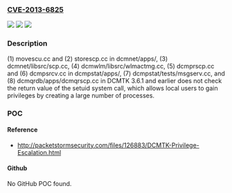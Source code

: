 ### [CVE-2013-6825](https://cve.mitre.org/cgi-bin/cvename.cgi?name=CVE-2013-6825)
![](https://img.shields.io/static/v1?label=Product&message=n%2Fa&color=blue)
![](https://img.shields.io/static/v1?label=Version&message=n%2Fa&color=blue)
![](https://img.shields.io/static/v1?label=Vulnerability&message=n%2Fa&color=brighgreen)

### Description

(1) movescu.cc and (2) storescp.cc in dcmnet/apps/, (3) dcmnet/libsrc/scp.cc, (4) dcmwlm/libsrc/wlmactmg.cc, (5) dcmprscp.cc and (6) dcmpsrcv.cc in dcmpstat/apps/, (7) dcmpstat/tests/msgserv.cc, and (8) dcmqrdb/apps/dcmqrscp.cc in DCMTK 3.6.1 and earlier does not check the return value of the setuid system call, which allows local users to gain privileges by creating a large number of processes.

### POC

#### Reference
- http://packetstormsecurity.com/files/126883/DCMTK-Privilege-Escalation.html

#### Github
No GitHub POC found.

